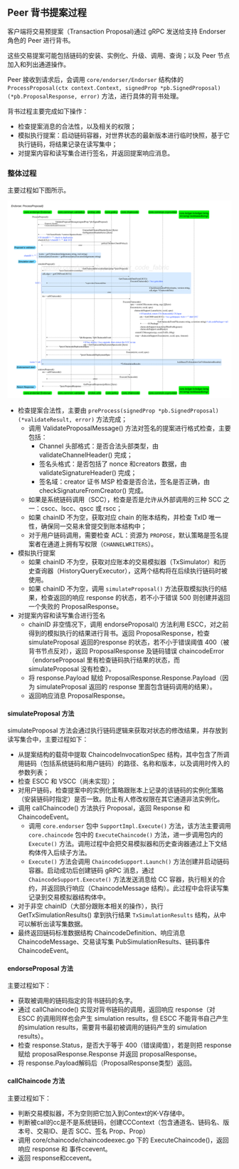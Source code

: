 ## Peer 背书提案过程

客户端将交易预提案（Transaction Proposal)通过 gRPC 发送给支持 Endorser 角色的 Peer 进行背书。

这些交易提案可能包括链码的安装、实例化、升级、调用、查询；以及 Peer 节点加入和列出通道操作。

Peer 接收到请求后，会调用 `core/endorser/Endorser` 结构体的 `ProcessProposal(ctx context.Context, signedProp *pb.SignedProposal) (*pb.ProposalResponse, error)` 方法，进行具体的背书处理。

背书过程主要完成如下操作：

* 检查提案消息的合法性，以及相关的权限；
* 模拟执行提案：启动链码容器，对世界状态的最新版本进行临时快照，基于它执行链码，将结果记录在读写集中；
* 对提案内容和读写集合进行签名，并返回提案响应消息。

### 整体过程

主要过程如下图所示。

![Endorser ProcessProposal 过程](_images/endorser_ProcessProposal.png)

* 检查提案合法性，主要由 `preProcess(signedProp *pb.SignedProposal) (*validateResult, error)` 方法完成；
    * 调用 ValidateProposalMessage() 方法对签名的提案进行格式检查，主要包括：
        * Channel 头部格式：是否合法头部类型，由 validateChannelHeader() 完成；
        * 签名头格式：是否包括了 nonce 和creators 数据，由 validateSignatureHeader() 完成；
        * 签名域：creator 证书 MSP 检查是否合法，签名是否正确，由 checkSignatureFromCreator() 完成。
    * 如果是系统链码调用（SCC），检查是否是允许从外部调用的三种 SCC 之一：cscc、lscc、qscc 或 rscc；
    * 如果 chainID 不为空，获取对应 chain 的账本结构，并检查 TxID 唯一性，确保同一交易未曾提交到账本结构中；
    * 对于用户链码调用，需要检查 ACL：资源为 `PROPOSE`，默认策略是签名提案者在通道上拥有写权限（`CHANNELWRITERS`）。
* 模拟执行提案
    * 如果 chainID 不为空，获取对应账本的交易模拟器（TxSimulator）和历史查询器（HistoryQueryExecutor），这两个结构将在后续执行链码时被使用。
    * 如果 chainID 不为空，调用 `simulateProposal()` 方法获取模拟执行的结果，检查返回的响应 response 的状态，若不小于错误 500 则创建并返回一个失败的 ProposalResponse。
* 对提案内容和读写集合进行签名
    * chainID 非空情况下，调用 endorseProposal() 方法利用 ESCC，对之前得到的模拟执行的结果进行背书。返回 ProposalResponse，检查 simulateProposal 返回的response 的状态，若不小于错误阈值 400（被背书节点反对），返回 ProposalResponse 及链码错误 chaincodeError（endorseProposal 里有检查链码执行结果的状态，而 simulateProposal 没有检查）。
    * 将 response.Payload 赋给 ProposalResponse.Response.Payload（因为 simulateProposal 返回的 response 里面包含链码调用的结果）。
    * 返回响应消息 ProposalResponse。


#### simulateProposal 方法

simulateProposal 方法会通过执行链码逻辑来获取对状态的修改结果，并存放到读写集合中，主要过程如下：

* 从提案结构的载荷中提取 ChaincodeInvocationSpec 结构，其中包含了所调用链码（包括系统链码和用户链码）的路径、名称和版本，以及调用时传入的参数列表；
* 检查 ESCC 和 VSCC（尚未实现）；
* 对用户链码，检查提案中的实例化策略跟账本上记录的该链码的实例化策略（安装链码时指定）是否一致。防止有人修改权限在其它通道非法实例化。
* 调用 callChaincode() 方法执行 Proposal，返回 Response 和 ChaincodeEvent。
    * 调用 `core.endorser` 包中 `SupportImpl.Execute()` 方法，该方法主要调用 `core.chaincode` 包中的 `ExecuteChaincode()` 方法，进一步调用包内的 `Execute()` 方法。调用过程中会把交易模拟器和历史查询器通过上下文结构体传入后续子方法。
    * `Execute()` 方法会调用 `ChaincodeSupport.Launch()` 方法创建并启动链码容器。启动成功后创建链码 gRPC 消息，通过 `ChaincodeSupport.Execute()` 方法发送消息给 CC 容器，执行相关的合约，并返回执行响应（ChaincodeMessage 结构）。此过程中会将读写集记录到交易模拟器结构体中。
* 对于非空 chainID（大部分跟账本相关的操作），执行 GetTxSimulationResults() 拿到执行结果 `TxSimulationResults` 结构，从中可以解析出读写集数据。
* 最终返回链码标准数据结构 ChaincodeDefinition、响应消息 ChaincodeMessage、交易读写集 PubSimulationResults、链码事件 ChaincodeEvent。

#### endorseProposal 方法

主要过程如下：

* 获取被调用的链码指定的背书链码的名字。
* 通过 callChaincode() 实现对背书链码的调用，返回响应 response（对 ESCC 的调用同样也会产生 simulation results，但 ESCC 不能背书自己产生的simulation results，需要背书最初被调用的链码产生的 simulation results）。
* 检查 response.Status，是否大于等于 400（错误阈值），若是则把 response 赋给 proposalResponse.Response 并返回 proposalResponse。
* 将 response.Payload解码后（ProposalResponse类型）返回。

#### callChaincode 方法

主要过程如下：

* 判断交易模拟器，不为空则把它加入到Context的K-V存储中。
* 判断被call的cc是不是系统链码，创建CCContext（包含通道名、链码名、版本号、交易ID、是否 SCC、签名 Prop、Prop）
* 调用 core/chaincode/chaincodeexec.go 下的 ExecuteChaincode()，返回响应 response 和 事件ccevent。
* 返回 response和ccevent。

